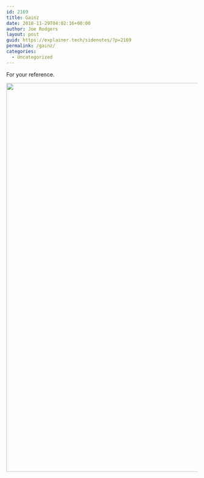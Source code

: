 ```yaml
---
id: 2169
title: Gainz
date: 2018-11-29T04:02:16+00:00
author: Joe Rodgers
layout: post
guid: https://explainer.tech/sidenotes/?p=2169
permalink: /gainz/
categories:
  - Uncategorized
---
```

For your reference.

<a href="https://i1.wp.com/explainer.tech/sidenotes/wp-content/uploads/2018/11/IMG_20181128_213738.jpg?ssl=1" rel="attachment wp-att-2170"><img src="https://i1.wp.com/explainer.tech/sidenotes/wp-content/uploads/2018/11/IMG_20181128_213738.jpg?resize=1024%2C1024&#038;ssl=1" alt="" title="img_20181128_213738-jpg" width="1024" height="1024" class="alignnone size-full wp-image-2170" data-recalc-dims="1" /></a>